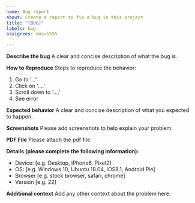 ```yaml
---
name: Bug report
about: Create a report to fix a bug in this project
title: "[BUG]"
labels: bug
assignees: ansu5555

---
```


**Describe the bug**
A clear and concise description of what the bug is.

**How to Reproduce**
Steps to reproduce the behavior:
1. Go to '...'
2. Click on '....'
3. Scroll down to '....'
4. See error

**Expected behavior**
A clear and concise description of what you expected to happen.

**Screenshots**
Please add screenshots to help explain your problem.

**PDF File**
Please attach the pdf file.

**Details (please complete the following information):**
 - Device: [e.g. Desktop, iPhone6, Pixel2]
 - OS: [e.g. Windows 10, Ubuntu 18.04, iOS8.1, Android Pie]
 - Browser [e.g. stock browser, safari, chrome]
 - Version [e.g. 22]

**Additional context**
Add any other context about the problem here.
